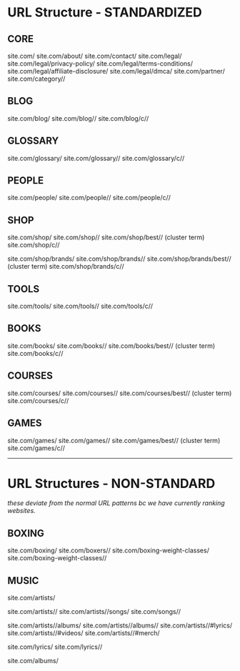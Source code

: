 # URL Structure - STANDARDIZED

## CORE
site.com/
site.com/about/
site.com/contact/
site.com/legal/
site.com/legal/privacy-policy/
site.com/legal/terms-conditions/
site.com/legal/affiliate-disclosure/
site.com/legal/dmca/
site.com/partner/
site.com/category/<keyword>/


## BLOG
site.com/blog/
site.com/blog/<single>/
site.com/blog/c/<category>/


## GLOSSARY
site.com/glossary/
site.com/glossary/<single>/
site.com/glossary/c/<category>/


## PEOPLE
site.com/people/
site.com/people/<single>/
site.com/people/c/<category>/


## SHOP
site.com/shop/
site.com/shop/<single>/
site.com/shop/best/<keyword>/ (cluster term)
site.com/shop/c/<category>/

site.com/shop/brands/
site.com/shop/brands/<single>/
site.com/shop/brands/best/<keyword>/ (cluster term)
site.com/shop/brands/c/<category>/


## TOOLS
site.com/tools/
site.com/tools/<single>/
site.com/tools/c/<category>/


## BOOKS
site.com/books/
site.com/books/<single>/
site.com/books/best/<keyword>/ (cluster term)
site.com/books/c/<category>/


## COURSES
site.com/courses/
site.com/courses/<single>/
site.com/courses/best/<keyword>/ (cluster term)
site.com/courses/c/<category>/


## GAMES
site.com/games/
site.com/games/<single>/
site.com/games/best/<keyword>/ (cluster term)
site.com/games/c/<category>/


---

# URL Structures - NON-STANDARD

*these deviate from the normal URL patterns bc we have currently ranking websites.*

## BOXING


site.com/boxing/
site.com/boxers/<boxer>/
site.com/boxing-weight-classes/
site.com/boxing-weight-classes/<weight-class>/


## MUSIC
site.com/artists/

site.com/artists/<artist>/
site.com/artists/<artist>/songs/
site.com/songs/<song>/

site.com/artists/<artist>/albums/
site.com/artists/<artist>/albums/<album>/
site.com/artists/<artist>/#lyrics/
site.com/artists/<artist>/#videos/
site.com/artists/<artist>/#merch/

site.com/lyrics/
site.com/lyrics/<letter>/

site.com/albums/

